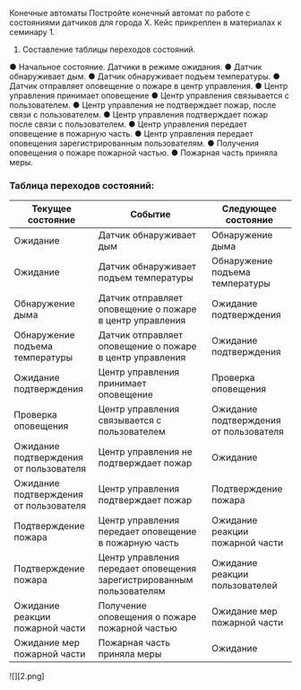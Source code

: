 Конечные автоматы Постройте конечный автомат по работе с состояниями датчиков для города Х. Кейс прикреплен в материалах к семинару 1\.

1. Составление таблицы переходов состояний.

●	Начальное состояние. Датчики в режиме ожидания. ●	Датчик обнаруживает дым. ●	Датчик обнаруживает подъем температуры. ●	Датчик отправляет оповещение о пожаре в центр управления. ●	Центр управления принимает оповещение ●	Центр управления связывается с пользователем. ●	Центр управления не подтверждает пожар, после связи с пользователем. ●	Центр управления подтверждает пожар после связи с пользователем. ●	Центр управления передает оповещение в пожарную часть. ●	Центр управления передает оповещения зарегистрированным пользователям. ●	Получения оповещения о пожаре пожарной частью. ●	Пожарная часть приняла меры.

### **Таблица переходов состояний:**

| Текущее состояние | Событие | Следующее состояние |
| ----- | ----- | ----- |
| Ожидание | Датчик обнаруживает дым | Обнаружение дыма |
| Ожидание | Датчик обнаруживает подъем температуры | Обнаружение подъема температуры |
| Обнаружение дыма | Датчик отправляет оповещение о пожаре в центр управления | Ожидание подтверждения |
| Обнаружение подъема температуры | Датчик отправляет оповещение о пожаре в центр управления | Ожидание подтверждения |
| Ожидание подтверждения | Центр управления принимает оповещение | Проверка оповещения |
| Проверка оповещения | Центр управления связывается с пользователем | Ожидание подтверждения от пользователя |
| Ожидание подтверждения от пользователя | Центр управления не подтверждает пожар | Ожидание |
| Ожидание подтверждения от пользователя | Центр управления подтверждает пожар | Подтверждение пожара |
| Подтверждение пожара | Центр управления передает оповещение в пожарную часть | Ожидание реакции пожарной части |
| Подтверждение пожара | Центр управления передает оповещения зарегистрированным пользователям | Ожидание реакции пользователей |
| Ожидание реакции пожарной части | Получение оповещения о пожаре пожарной частью | Ожидание мер пожарной части |
| Ожидание мер пожарной части | Пожарная часть приняла меры | Ожидание |

![][2.png]
